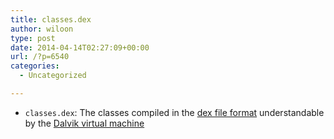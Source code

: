 ```yaml
---
title: classes.dex
author: wiloon
type: post
date: 2014-04-14T02:27:09+00:00
url: /?p=6540
categories:
  - Uncategorized

---
```

  * `classes.dex`: The classes compiled in the [dex file format][1] understandable by the [Dalvik virtual machine][1]

 [1]: http://en.wikipedia.org/wiki/Dalvik_(software) "Dalvik (software)"
